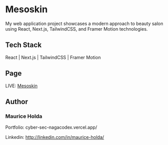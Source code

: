 # Mesoskin

My web application project showcases a modern approach to beauty salon using React, Next.js, TailwindCSS, and Framer Motion technologies.



## Tech Stack

React | Next.js | TailwindCSS | Framer Motion

## Page

LIVE: [Mesoskin](https://www.mesoskin-hamburg.com/)




## Author

### Maurice Holda

Portfolio: cyber-sec-nagacodex.vercel.app/

Linkedin: http://linkedin.com/in/maurice-holda/

